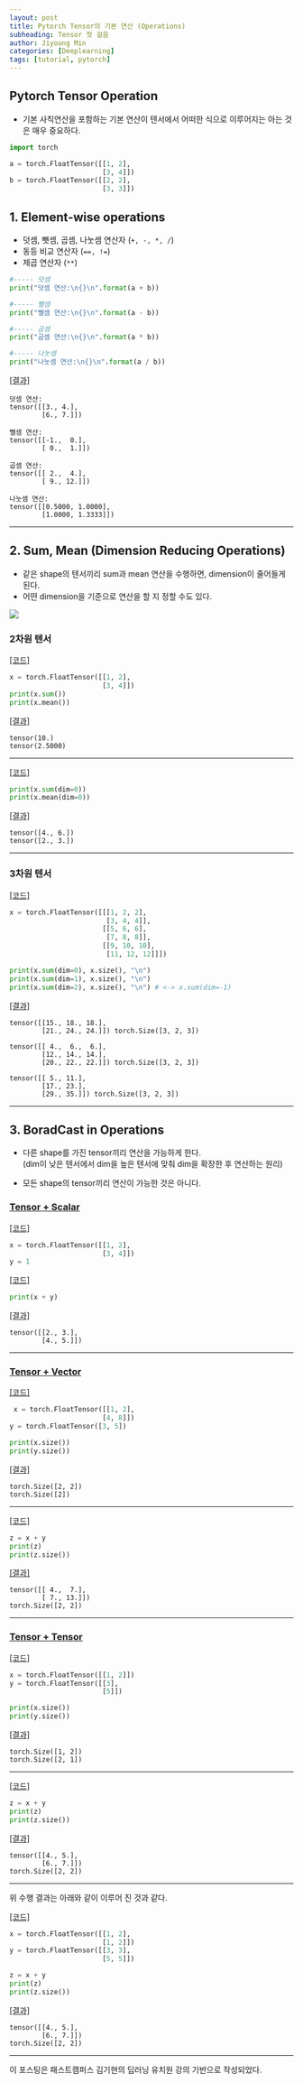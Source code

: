 ```yaml
---
layout: post
title: Pytorch Tensor의 기본 연산 (Operations)
subheading: Tensor 첫 걸음
author: Jiyoung Min
categories: [Deeplearning]
tags: [tutorial, pytorch]
---
```


##  Pytorch Tensor Operation
- 기본 사칙연산을 포함하는 기본 연산이 텐서에서 어떠한 식으로 이루어지는 아는 것은 매우 중요하다.


```python
import torch

a = torch.FloatTensor([[1, 2],
                       [3, 4]])
b = torch.FloatTensor([[2, 2],
                       [3, 3]])
```

## 1. Element-wise operations
- 덧셈, 뺏셈, 곱셈, 나눗셈 연산자 (`+, -, *, /`)
- 동등 비교 연산자 (`==, !=`)
- 제곱 연산자 (`**`)


```python
#----- 덧셈
print("덧셈 연산:\n{}\n".format(a + b))

#----- 뺄셈
print("뺄셈 연산:\n{}\n".format(a - b))

#----- 곱셈
print("곱셈 연산:\n{}\n".format(a * b))

#----- 나눗셈
print("나눗셈 연산:\n{}\n".format(a / b))

```
<u>[결과]</u>

    덧셈 연산:
    tensor([[3., 4.],
            [6., 7.]])
    
    뺄셈 연산:
    tensor([[-1.,  0.],
            [ 0.,  1.]])
    
    곱셈 연산:
    tensor([[ 2.,  4.],
            [ 9., 12.]])
    
    나눗셈 연산:
    tensor([[0.5000, 1.0000],
            [1.0000, 1.3333]])
    
***


## 2. Sum, Mean (Dimension Reducing Operations)
- 같은 shape의 텐서끼리 sum과 mean 연산을 수행하면, dimension이 줄어들게 된다.
- 어떤 dimension을 기준으로 연산을 할 지 정할 수도 있다.

<img src="https://drive.google.com/uc?export=view&id=1QBI6bTF9loocq7F84JO6o2E9h5nOi04D">

### 2차원 텐서

<u>[코드]</u>

```python
x = torch.FloatTensor([[1, 2],
                       [3, 4]])
print(x.sum())
print(x.mean())
```
<u>[결과]</u>

    tensor(10.)
    tensor(2.5000)
***


<u>[코드]</u>

```python
print(x.sum(dim=0))
print(x.mean(dim=0))
```
<u>[결과]</u>

    tensor([4., 6.])
    tensor([2., 3.])
***


### 3차원 텐서

<u>[코드]</u>

```python
x = torch.FloatTensor([[[1, 2, 2],
                        [3, 4, 4]],
                       [[5, 6, 6],
                        [7, 8, 8]],
                       [[9, 10, 10],
                        [11, 12, 12]]])
```

```python
print(x.sum(dim=0), x.size(), "\n")
print(x.sum(dim=1), x.size(), "\n")
print(x.sum(dim=2), x.size(), "\n") # <-> x.sum(dim=-1)
```
<u>[결과]</u>

    tensor([[15., 18., 18.],
            [21., 24., 24.]]) torch.Size([3, 2, 3]) 
    
    tensor([[ 4.,  6.,  6.],
            [12., 14., 14.],
            [20., 22., 22.]]) torch.Size([3, 2, 3]) 
    
    tensor([[ 5., 11.],
            [17., 23.],
            [29., 35.]]) torch.Size([3, 2, 3]) 
    
***


## 3. BoradCast in Operations
- 다른 shape를 가진 tensor끼리 연산을 가능하게 한다.   
  (dim이 낮은 텐서에서 dim을 높은 텐서에 맞춰 dim을 확장한 후 연산하는 원리)

- 모든 shape의 tensor끼리 연산이 가능한 것은 아니다.

### <u>Tensor + Scalar</u>

<u>[코드]</u>

```python
x = torch.FloatTensor([[1, 2],
                       [3, 4]])
y = 1
```

<u>[코드]</u>

```python
print(x + y)
```
<u>[결과]</u>

    tensor([[2., 3.],
            [4., 5.]])

***

### <u>Tensor + Vector</u>

<u>[코드]</u>

```python
 x = torch.FloatTensor([[1, 2],
                       [4, 8]])
y = torch.FloatTensor([3, 5])

print(x.size())
print(y.size())
```
<u>[결과]</u>

    torch.Size([2, 2])
    torch.Size([2])

***

<u>[코드]</u>

```python
z = x + y
print(z)
print(z.size())
```
<u>[결과]</u>

    tensor([[ 4.,  7.],
            [ 7., 13.]])
    torch.Size([2, 2])

***

### <u>Tensor + Tensor</u>

<u>[코드]</u>

```python
x = torch.FloatTensor([[1, 2]])
y = torch.FloatTensor([[3],
                       [5]])

print(x.size())
print(y.size())
```
<u>[결과]</u>

    torch.Size([1, 2])
    torch.Size([2, 1])

***

<u>[코드]</u>

```python
z = x + y
print(z)
print(z.size())
```
<u>[결과]</u>

    tensor([[4., 5.],
            [6., 7.]])
    torch.Size([2, 2])
***


위 수행 결과는 아래와 같이 이루어 진 것과 같다.

<u>[코드]</u>

```python
x = torch.FloatTensor([[1, 2],
                       [1, 2]])
y = torch.FloatTensor([[3, 3],
                       [5, 5]])
```


```python
z = x + y
print(z)
print(z.size())
```
<u>[결과]</u>

    tensor([[4., 5.],
            [6., 7.]])
    torch.Size([2, 2])

***
이 포스팅은 패스트캠퍼스 김기현의 딥러닝 유치원 강의 기반으로 작성되었다.

